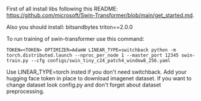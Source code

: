 
First of all install libs following this README: https://github.com/microsoft/Swin-Transformer/blob/main/get_started.md. 

Also you should install:
bitsandbytes
triton==2.0.0

To run training of swin-transformer use this command:

```
TOKEN=<TOKEN> OPTIMIZER=AdamW LINEAR_TYPE=switchback python -m torch.distributed.launch --nproc_per_node 1 --master_port 12345 swin-train.py --cfg configs/swin_tiny_c24_patch4_window8_256.yaml
```

Use LINEAR_TYPE=torch insted if you don't need switchback.
Add your hugging face token in <TOKEN> place to download imagenet dataset.
If you want to change dataset look config.py and don't forget about dataset preprocessing.
